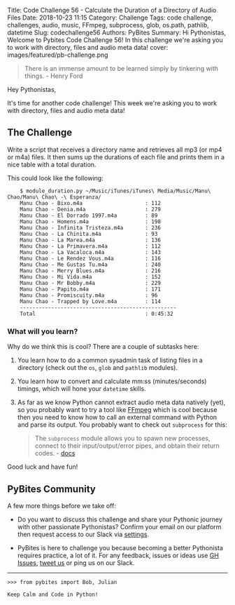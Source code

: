 Title: Code Challenge 56 - Calculate the Duration of a Directory of Audio Files
Date: 2018-10-23 11:15
Category: Challenge
Tags: code challenge, challenges, audio, music, FFmpeg, subprocess, glob, os.path, pathlib, datetime
Slug: codechallenge56
Authors: PyBites
Summary: Hi Pythonistas, Welcome to Pybites Code Challenge 56! In this challenge we're asking you to work with directory, files and audio meta data!
cover: images/featured/pb-challenge.png

> There is an immense amount to be learned simply by tinkering with things. - Henry Ford

Hey Pythonistas,

It's time for another code challenge! This week we're asking you to work with directory, files and audio meta data!

## The Challenge

Write a script that receives a directory name and retrieves all mp3 (or mp4 or m4a) files. It then sums up the durations of each file and prints them in a nice table with a total duration.

This could look like the following:

		$ module_duration.py ~/Music/iTunes/iTunes\ Media/Music/Manu\ Chao/Manu\ Chao\ -\ Esperanza/
		Manu Chao - Bixo.m4a                    : 112
		Manu Chao - Denia.m4a                   : 279
		Manu Chao - El Dorrado 1997.m4a         : 89
		Manu Chao - Homens.m4a                  : 198
		Manu Chao - Infinita Tristeza.m4a       : 236
		Manu Chao - La Chinita.m4a              : 93
		Manu Chao - La Marea.m4a                : 136
		Manu Chao - La Primavera.m4a            : 112
		Manu Chao - La Vacaloca.m4a             : 143
		Manu Chao - Le Rendez Vous.m4a          : 116
		Manu Chao - Me Gustas Tu.m4a            : 240
		Manu Chao - Merry Blues.m4a             : 216
		Manu Chao - Mi Vida.m4a                 : 152
		Manu Chao - Mr Bobby.m4a                : 229
		Manu Chao - Papito.m4a                  : 171
		Manu Chao - Promiscuity.m4a             : 96
		Manu Chao - Trapped by Love.m4a         : 114
		--------------------------------------------------
		Total                                   : 0:45:32

### What will you learn?

Why do we think this is cool? There are a couple of subtasks here:

1. You learn how to do a common sysadmin task of listing files in a directory (check out the `os`, `glob` and `pathlib` modules).

2. You learn how to convert and calculate mm:ss (minutes/seconds) timings, which will hone your `datetime` skills.

3. As far as we know Python cannot extract audio meta data natively (yet), so you probably want to try a tool like [FFmpeg](https://www.ffmpeg.org) which is cool because then you need to know how to call an external command with Python and parse its output. You probably want to check out `subprocess` for this:

	> The `subprocess` module allows you to spawn new processes, connect to their input/output/error pipes, and obtain their return codes. - [docs](https://docs.python.org/3/library/subprocess.html)

Good luck and have fun!

## PyBites Community

A few more things before we take off:

* Do you want to discuss this challenge and share your Pythonic journey with other passionate Pythonistas? Confirm your email on our platform then request access to our Slack via [settings](https://codechalleng.es/settings/).

* PyBites is here to challenge you because becoming a better Pythonista requires practice, a lot of it. For any feedback, issues or ideas use [GH Issues](https://github.com/pybites/challenges/issues), [tweet us](https://twitter.com/pybites) or ping us on our Slack.

---

	>>> from pybites import Bob, Julian

	Keep Calm and Code in Python!
